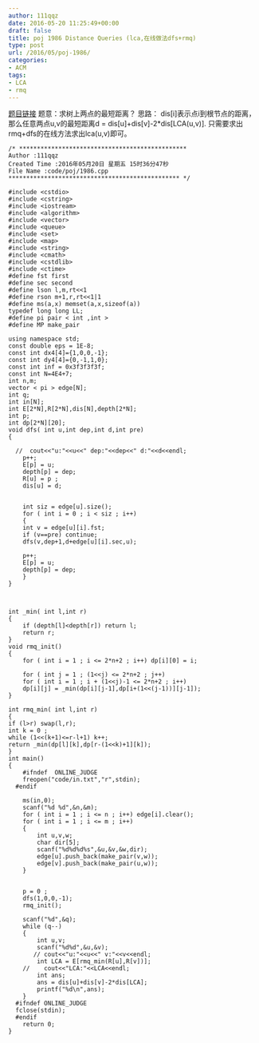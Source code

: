 ```yaml
---
author: 111qqz
date: 2016-05-20 11:25:49+00:00
draft: false
title: poj 1986 Distance Queries (lca,在线做法dfs+rmq)
type: post
url: /2016/05/poj-1986/
categories:
- ACM
tags:
- LCA
- rmq
---
```


[题目链接](http://poj.org/problem?id=1986)
题意：求树上两点的最短距离？
思路： dis[i]表示点i到根节点的距离，那么任意两点u,v的最短距离d = dis[u]+dis[v]-2*dis[LCA(u,v)].
只需要求出rmq+dfs的在线方法求出lca(u,v)即可。





    
    /* ***********************************************
    Author :111qqz
    Created Time :2016年05月20日 星期五 15时36分47秒
    File Name :code/poj/1986.cpp
    ************************************************ */
    
    #include <cstdio>
    #include <cstring>
    #include <iostream>
    #include <algorithm>
    #include <vector>
    #include <queue>
    #include <set>
    #include <map>
    #include <string>
    #include <cmath>
    #include <cstdlib>
    #include <ctime>
    #define fst first
    #define sec second
    #define lson l,m,rt<<1
    #define rson m+1,r,rt<<1|1
    #define ms(a,x) memset(a,x,sizeof(a))
    typedef long long LL;
    #define pi pair < int ,int >
    #define MP make_pair
    
    using namespace std;
    const double eps = 1E-8;
    const int dx4[4]={1,0,0,-1};
    const int dy4[4]={0,-1,1,0};
    const int inf = 0x3f3f3f3f;
    const int N=4E4+7;
    int n,m;
    vector < pi > edge[N];
    int q;
    int in[N];
    int E[2*N],R[2*N],dis[N],depth[2*N];
    int p;
    int dp[2*N][20];
    void dfs( int u,int dep,int d,int pre)
    {
    
      //  cout<<"u:"<<u<<" dep:"<<dep<<" d:"<<d<<endl;
        p++;
        E[p] = u;
        depth[p] = dep;
        R[u] = p ;
        dis[u] = d;
    
    
        int siz = edge[u].size();
        for ( int i = 0 ; i < siz ; i++)
        {
    	int v = edge[u][i].fst;
    	if (v==pre) continue;
    	dfs(v,dep+1,d+edge[u][i].sec,u);
    
    	p++;
    	E[p] = u;
    	depth[p] = dep;
        }
    }
    
    
    
    int _min( int l,int r)
    {
        if (depth[l]<depth[r]) return l;
        return r;
    }
    void rmq_init()
    {
        for ( int i = 1 ; i <= 2*n+2 ; i++) dp[i][0] = i;
    
        for ( int j = 1 ; (1<<j) <= 2*n+2 ; j++)
    	for ( int i = 1 ; i + (1<<j)-1 <= 2*n+2 ; i++)
    	dp[i][j] = _min(dp[i][j-1],dp[i+(1<<(j-1))][j-1]);
    }
    
    int rmq_min( int l,int r)
    {
    if (l>r) swap(l,r);
    int k = 0 ;
    while (1<<(k+1)<=r-l+1) k++;
    return _min(dp[l][k],dp[r-(1<<k)+1][k]);
    }
    int main()
    {
        #ifndef  ONLINE_JUDGE 
    	freopen("code/in.txt","r",stdin);
      #endif
    	
    	ms(in,0);
    	scanf("%d %d",&n,&m);
    	for ( int i = 1 ; i <= n ; i++) edge[i].clear();
    	for ( int i = 1 ; i <= m ; i++)
    	{
    	    int u,v,w;
    	    char dir[5];
    	    scanf("%d%d%d%s",&u,&v,&w,dir);
    	    edge[u].push_back(make_pair(v,w));
    	    edge[v].push_back(make_pair(u,w));
    	}
    
    	
    	p = 0 ;
    	dfs(1,0,0,-1);
    	rmq_init();
    	
    	scanf("%d",&q);
    	while (q--)
    	{
    	    int u,v;
    	    scanf("%d%d",&u,&v);
    	   // cout<<"u:"<<u<<" v:"<<v<<endl;
    	    int LCA = E[rmq_min(R[u],R[v])];
    	//    cout<<"LCA:"<<LCA<<endl;
    	    int ans;
    	    ans = dis[u]+dis[v]-2*dis[LCA];
    	    printf("%d\n",ans);
    	}
      #ifndef ONLINE_JUDGE  
      fclose(stdin);
      #endif
        return 0;
    }
    



